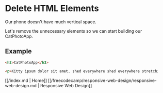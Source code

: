# Delete HTML Elements

Our phone doesn't have much vertical space.

Let's remove the unnecessary elements so we can start building our CatPhotoApp.

## Example

```html
<h2>CatPhotoApp</h2>

<p>Kitty ipsum dolor sit amet, shed everywhere shed everywhere stretching attack your ankles chase the red dot, hairball run catnip eat the grass sniff.</p>
```



[[/index.md | Home]] [[/freecodecamp/responsive-web-design/responsive-web-design.md | Responsive Web Design]]
